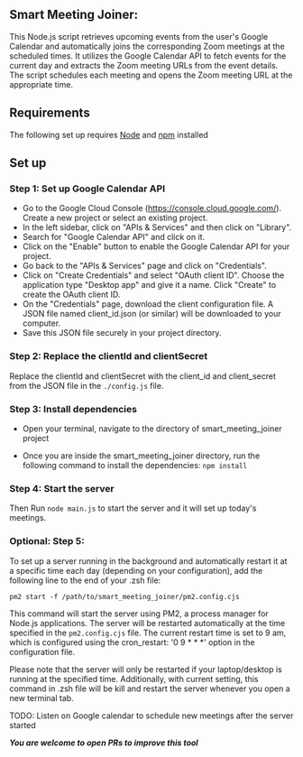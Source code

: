 ## Smart Meeting Joiner:

This Node.js script retrieves upcoming events from the user's Google Calendar and automatically joins the corresponding Zoom meetings at the scheduled times. It utilizes the Google Calendar API to fetch events for the current day and extracts the Zoom meeting URLs from the event details. The script schedules each meeting and opens the Zoom meeting URL at the appropriate time.

## Requirements
The following set up requires [Node](https://nodejs.org/en/download) and [npm](https://github.com/npm/cli?tab=readme-ov-file) installed
## Set up

### Step 1: Set up Google Calendar API

- Go to the Google Cloud Console (https://console.cloud.google.com/).
Create a new project or select an existing project.
- In the left sidebar, click on "APIs & Services" and then click on "Library".
- Search for "Google Calendar API" and click on it.
- Click on the "Enable" button to enable the Google Calendar API for your project.
- Go back to the "APIs & Services" page and click on "Credentials".
- Click on "Create Credentials" and select "OAuth client ID".
Choose the application type "Desktop app" and give it a name.
Click "Create" to create the OAuth client ID.
- On the "Credentials" page, download the client configuration file.
A JSON file named client_id.json (or similar) will be downloaded to your computer.
- Save this JSON file securely in your project directory.

### Step 2: Replace the clientId and clientSecret

Replace the clientId and clientSecret with the client_id and client_secret from the JSON file in the `./config.js` file.

### Step 3: Install dependencies
- Open your terminal, navigate to the directory of smart_meeting_joiner project

- Once you are inside the smart_meeting_joiner directory, run the following command to install the dependencies: `npm install`


### Step 4: Start the server
Then Run `node main.js` to start the server and it will set up today's meetings.

### Optional: Step 5: 
To set up a server running in the background and automatically restart it at a specific time each day (depending on your configuration), add the following line to the end of your .zsh file:

```
pm2 start -f /path/to/smart_meeting_joiner/pm2.config.cjs
```

This command will start the server using PM2, a process manager for Node.js applications. The server will be restarted automatically at the time specified in the `pm2.config.cjs` file. The current restart time is set to 9 am, which is configured using the cron_restart: '0 9 * * *' option in the configuration file.

Please note that the server will only be restarted if your laptop/desktop is running at the specified time. Additionally, with current setting, this command in .zsh file will be kill and restart the server whenever you open a new terminal tab.


TODO:
Listen on Google calendar to schedule new meetings after the server started

***You are welcome to open PRs to improve this tool***
